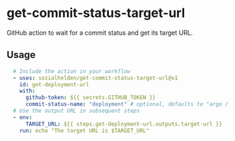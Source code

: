 # get-commit-status-target-url

GitHub action to wait for a commit status and get its target URL.

## Usage

```yaml
  # Include the action in your workflow
  - uses: sozialhelden/get-commit-status-target-url@v1
    id: get-deployment-url
    with:
      github-token: ${{ secrets.GITHUB_TOKEN }}
      commit-status-name: "deployment" # optional, defaults to "argo / deployment"
  # Use the output URL in subsequent steps
  - env:
      TARGET_URL: ${{ steps.get-deployment-url.outputs.target-url }}
    run: echo "The target URL is $TARGET_URL"
```
